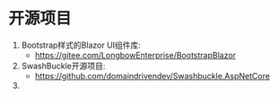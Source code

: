 # 开源项目

1. Bootstrap样式的Blazor UI组件库:
   + https://gitee.com/LongbowEnterprise/BootstrapBlazor
2. SwashBuckle开源项目:
   + https://github.com/domaindrivendev/Swashbuckle.AspNetCore
3. 